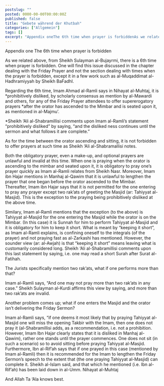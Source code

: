 ```yaml
---
postslug: ""
posted: 0000-00-00T00:00:00Z
published: false
title: "Gebete während der Khutbah"
categories: ["Allgemein"]
tags: []
excerpt: "Appendix oneThe 6th time when prayer is forbiddenAs we related above, from Sheikh Sulayman al-Bujay..."
---
```


Appendix one
The 6th time when prayer is forbidden

As we related above, from Sheikh Sulayman al-Bujayrmi, there is a 6th time when prayer is forbidden. One will find this issue discussed in the chapter dealing with the Friday Prayer and not the section dealing with times when the prayer is forbidden, except it in a few work such as al-Muqaddimat al-Hadhramiyyah by Sheikh BaFadhl. 

Regarding the 6th time, Imam Ahmad al-Ramli says in Nihayat al-Muhtaj, it is *prohibitively disliked, by scholarly consensus as mention by al-Mawardi and others, for any of the Friday Prayer attendees to offer supererogatory prayers *after the orator has ascended to the Mimbar and is seated upon it, as mentioned in al-Majmu’. 

*Sheikh ‘Ali al-Shabramillisi comments upon Imam al-Ramli’s statement “prohibitively disliked” by saying, “and the disliked ness continues until the sermon and what follows it are complete.”

As for the time between the orator ascending and sitting, it is not forbidden to offer prayers at such time as Sheikh ‘Ali al-Shabramallisi notes. 

Both the obligatory prayer, even a make-up, and optional prayers are unlawful and invalid at this time. When one is praying when the orator is ascending to the mimbar and seated upon it, it is obligatory to pray one’s prayer quickly as Imam al-Ramli relates from Sheikh Nasr. Moreover, Imam ibn Hajar mentions in Manhaj al-Qawim that it is unlawful to lengthen the prayer that one began before the orator ascended to the Mimbar. Thereafter, Imam ibn Hajar says that it is not permitted for the one entering to pray any prayer except two rak’ats of greeting the Masjid (ar: Tahiyyat al-Masjid). This is the exception to the praying being prohibitively disliked at the above time. 

Similary, Imam al-Ramli mentions that the exception (to the above) is Tahiyyat al-Masjid for the one entering the Masjid while the orator is on the Mimbar. (In this case) it is Sunnah for him to perform Tahiyyat al-Masjid and it is obligatory for him to keep it short. What is meant by “keeping it short”, as Imam al-Ramli explains, is confining oneself to the integrals (of the prayer) and not praying fast as al-Zarkashi has mentioned. However, the sounder view (ar: al-Awjah) is that “keeping it short” means leaving what is customarily considered long. Sheikh ‘Ali al-Shabramillisi comments upon this last statement by saying, i.e. one may read a short Surah after Surat al-Fatihah. 

The Jurists specifically mention two rak’ats, what if one performs more than that?

Imam al-Ramli says, “And one may not pray more than two rak’ats in any case.” Sheikh Sulayman al-Kurdi affirms this view by saying, and more than two rak’ats are invalid. 

Another problem comes up; what if one enters the Masjid and the orator isn’t delivering the Friday Sermon? 

Imam al-Ramli says, “if one deems it most likely that by praying Tahiyyat al-Masjid one will miss the opening Takbir with the Imam, then one does not pray it (al-Shabramillisi adds, as a recommendation, i.e. not a prohibition. However, Imam Ibn Hajar clearly states that it is disliked in Manhaj al-Qawim), rather one stands until the prayer commences. One does not sit (in such a scenario) so to avoid sitting before praying Tahiyyat al-Masjid. Furthermore, Ibn al-Rif’ah says that if one prayed in this case (mentioned by Imam al-Ramli) then it is recommended for the Imam to lengthen the Friday Sermon’s speech to the extent that (the one praying Tahiyyat al-Masjid) can complete it. Sheikh al-Islam said, and that which he mentioned (i.e. Ibn al-Rif’ah) has been laid down in al-Umm. Nihayat al-Muhtaj 

And Allah Ta ‘Ala knows best.
